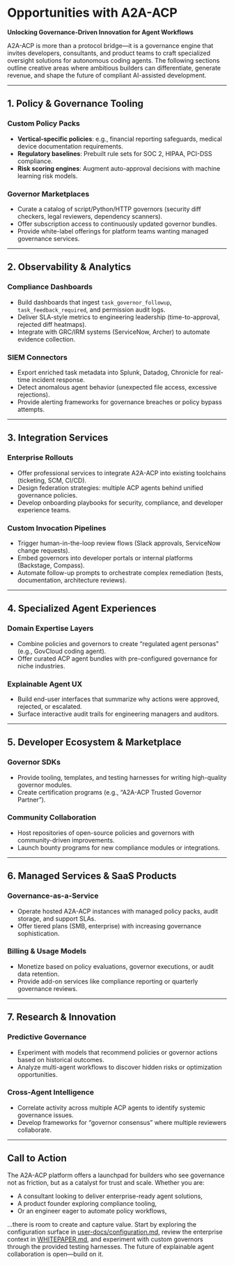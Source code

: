 # Opportunities with A2A-ACP  
**Unlocking Governance-Driven Innovation for Agent Workflows**

A2A-ACP is more than a protocol bridge—it is a governance engine that invites developers, consultants, and product teams to craft specialized oversight solutions for autonomous coding agents. The following sections outline creative areas where ambitious builders can differentiate, generate revenue, and shape the future of compliant AI-assisted development.

---

## 1. Policy & Governance Tooling

### Custom Policy Packs
- **Vertical-specific policies**: e.g., financial reporting safeguards, medical device documentation requirements.
- **Regulatory baselines**: Prebuilt rule sets for SOC 2, HIPAA, PCI-DSS compliance.
- **Risk scoring engines**: Augment auto-approval decisions with machine learning risk models.

### Governor Marketplaces
- Curate a catalog of script/Python/HTTP governors (security diff checkers, legal reviewers, dependency scanners).
- Offer subscription access to continuously updated governor bundles.
- Provide white-label offerings for platform teams wanting managed governance services.

---

## 2. Observability & Analytics

### Compliance Dashboards
- Build dashboards that ingest `task_governor_followup`, `task_feedback_required`, and permission audit logs.
- Deliver SLA-style metrics to engineering leadership (time-to-approval, rejected diff heatmaps).
- Integrate with GRC/IRM systems (ServiceNow, Archer) to automate evidence collection.

### SIEM Connectors
- Export enriched task metadata into Splunk, Datadog, Chronicle for real-time incident response.
- Detect anomalous agent behavior (unexpected file access, excessive rejections).
- Provide alerting frameworks for governance breaches or policy bypass attempts.

---

## 3. Integration Services

### Enterprise Rollouts
- Offer professional services to integrate A2A-ACP into existing toolchains (ticketing, SCM, CI/CD).
- Design federation strategies: multiple ACP agents behind unified governance policies.
- Develop onboarding playbooks for security, compliance, and developer experience teams.

### Custom Invocation Pipelines
- Trigger human-in-the-loop review flows (Slack approvals, ServiceNow change requests).
- Embed governors into developer portals or internal platforms (Backstage, Compass).
- Automate follow-up prompts to orchestrate complex remediation (tests, documentation, architecture reviews).

---

## 4. Specialized Agent Experiences

### Domain Expertise Layers
- Combine policies and governors to create “regulated agent personas” (e.g., GovCloud coding agent).
- Offer curated ACP agent bundles with pre-configured governance for niche industries.

### Explainable Agent UX
- Build end-user interfaces that summarize why actions were approved, rejected, or escalated.
- Surface interactive audit trails for engineering managers and auditors.

---

## 5. Developer Ecosystem & Marketplace

### Governor SDKs
- Provide tooling, templates, and testing harnesses for writing high-quality governor modules.
- Create certification programs (e.g., “A2A-ACP Trusted Governor Partner”).

### Community Collaboration
- Host repositories of open-source policies and governors with community-driven improvements.
- Launch bounty programs for new compliance modules or integrations.

---

## 6. Managed Services & SaaS Products

### Governance-as-a-Service
- Operate hosted A2A-ACP instances with managed policy packs, audit storage, and support SLAs.
- Offer tiered plans (SMB, enterprise) with increasing governance sophistication.

### Billing & Usage Models
- Monetize based on policy evaluations, governor executions, or audit data retention.
- Provide add-on services like compliance reporting or quarterly governance reviews.

---

## 7. Research & Innovation

### Predictive Governance
- Experiment with models that recommend policies or governor actions based on historical outcomes.
- Analyze multi-agent workflows to discover hidden risks or optimization opportunities.

### Cross-Agent Intelligence
- Correlate activity across multiple ACP agents to identify systemic governance issues.
- Develop frameworks for “governor consensus” where multiple reviewers collaborate.

---

## Call to Action

The A2A-ACP platform offers a launchpad for builders who see governance not as friction, but as a catalyst for trust and scale. Whether you are:
- A consultant looking to deliver enterprise-ready agent solutions,
- A product founder exploring compliance tooling,
- Or an engineer eager to automate policy workflows,

…there is room to create and capture value. Start by exploring the configuration surface in [user-docs/configuration.md](user-docs/configuration.md), review the enterprise context in [WHITEPAPER.md](WHITEPAPER.md), and experiment with custom governors through the provided testing harnesses. The future of explainable agent collaboration is open—build on it.
